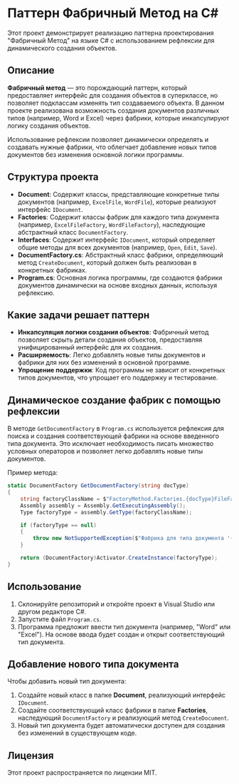 
# Паттерн Фабричный Метод на C#

Этот проект демонстрирует реализацию паттерна проектирования "Фабричный Метод" на языке C# с использованием рефлексии для динамического создания объектов.

## Описание

**Фабричный метод** — это порождающий паттерн, который предоставляет интерфейс для создания объектов в суперклассе, но позволяет подклассам изменять тип создаваемого объекта. В данном проекте реализована возможность создания документов различных типов (например, Word и Excel) через фабрики, которые инкапсулируют логику создания объектов.

Использование рефлексии позволяет динамически определять и создавать нужные фабрики, что облегчает добавление новых типов документов без изменения основной логики программы.

## Структура проекта

- **Document**: Содержит классы, представляющие конкретные типы документов (например, `ExcelFile`, `WordFile`), которые реализуют интерфейс `IDocument`.
- **Factories**: Содержит классы фабрик для каждого типа документа (например, `ExcelFileFactory`, `WordFileFactory`), наследующие абстрактный класс `DocumentFactory`.
- **Interfaces**: Содержит интерфейс `IDocument`, который определяет общие методы для всех документов (например, `Open`, `Edit`, `Save`).
- **DocumentFactory.cs**: Абстрактный класс фабрики, определяющий метод `CreateDocument`, который должен быть реализован в конкретных фабриках.
- **Program.cs**: Основная логика программы, где создаются фабрики документов динамически на основе входных данных, используя рефлексию.

## Какие задачи решает паттерн

- **Инкапсуляция логики создания объектов**: Фабричный метод позволяет скрыть детали создания объектов, предоставляя унифицированный интерфейс для их создания.
- **Расширяемость**: Легко добавлять новые типы документов и фабрики для них без изменений в основной программе. 
- **Упрощение поддержки**: Код программы не зависит от конкретных типов документов, что упрощает его поддержку и тестирование.

## Динамическое создание фабрик с помощью рефлексии

В методе `GetDocumentFactory` в `Program.cs` используется рефлексия для поиска и создания соответствующей фабрики на основе введенного типа документа. Это исключает необходимость писать множество условных операторов и позволяет легко добавлять новые типы документов.

Пример метода:
```csharp
static DocumentFactory GetDocumentFactory(string docType)
{
    string factoryClassName = $"FactoryMethod.Factories.{docType}FileFactory";
    Assembly assembly = Assembly.GetExecutingAssembly();
    Type factoryType = assembly.GetType(factoryClassName);

    if (factoryType == null)
    {
        throw new NotSupportedException($"Фабрика для типа документа '{docType}' не найдена.");
    }

    return (DocumentFactory)Activator.CreateInstance(factoryType);
}
```

## Использование

1. Склонируйте репозиторий и откройте проект в Visual Studio или другом редакторе C#.
2. Запустите файл `Program.cs`.
3. Программа предложит ввести тип документа (например, "Word" или "Excel"). На основе ввода будет создан и открыт соответствующий тип документа.

## Добавление нового типа документа

Чтобы добавить новый тип документа:

1. Создайте новый класс в папке **Document**, реализующий интерфейс `IDocument`.
2. Создайте соответствующий класс фабрики в папке **Factories**, наследующий `DocumentFactory` и реализующий метод `CreateDocument`.
3. Новый тип документа будет автоматически доступен для создания без изменений в существующем коде.

## Лицензия

Этот проект распространяется по лицензии MIT.
